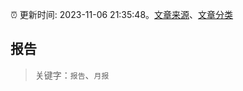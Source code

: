 :alarm_clock: 更新时间: 2023-11-06 21:35:48。[文章来源](/README.md)、[文章分类](/TAGS.md)

## 报告


> 关键字：`报告`、`月报`



